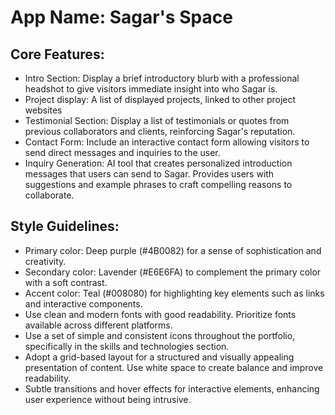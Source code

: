 # **App Name**: Sagar's Space

## Core Features:

- Intro Section: Display a brief introductory blurb with a professional headshot to give visitors immediate insight into who Sagar is.
- Project display: A list of displayed projects, linked to other project websites
- Testimonial Section: Display a list of testimonials or quotes from previous collaborators and clients, reinforcing Sagar's reputation.
- Contact Form: Include an interactive contact form allowing visitors to send direct messages and inquiries to the user.
- Inquiry Generation: AI tool that creates personalized introduction messages that users can send to Sagar. Provides users with suggestions and example phrases to craft compelling reasons to collaborate.

## Style Guidelines:

- Primary color: Deep purple (#4B0082) for a sense of sophistication and creativity.
- Secondary color: Lavender (#E6E6FA) to complement the primary color with a soft contrast.
- Accent color: Teal (#008080) for highlighting key elements such as links and interactive components.
- Use clean and modern fonts with good readability. Prioritize fonts available across different platforms.
- Use a set of simple and consistent icons throughout the portfolio, specifically in the skills and technologies section.
- Adopt a grid-based layout for a structured and visually appealing presentation of content. Use white space to create balance and improve readability.
- Subtle transitions and hover effects for interactive elements, enhancing user experience without being intrusive.